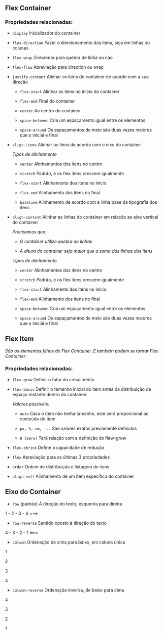 ## Flex Container
### **Propriedades relacionadas:**
- ```display```
Inicializador do container

- ```flex-direction```
Fazer o direcionamento dos itens, seja em linhas ou colunas

- ```flex-wrap```
Direcionar para quebra de linha ou não

- ```flex-flow```
Abreviação para direction ou wrap

- ```justify-content```
Alinhar os itens do container de acordo com a sua direção

  - ```flex-start``` 
  Alinhar os itens no início do container

  - ```flex-end```
  Final do container

  - ```center```
  Ao centro do container

  - ```space-between```
  Cria um espaçamento igual entre os elementos

  - ```space-around```
  Os espaçamentos do meio são duas vezes maiores que o inicial e final

- ```align-items```
Alinhar os itens de acordo com o eixo do container

  _Tipos de alinhamento_

  - ```center```
  Alinhamentos dos itens no centro

  - ```stretch```
  Padrão, e os flex itens crescem igualmente

  - ```flex-start```
  Alinhamento dos itens no início

  - ```flex-end```
  Alinhamento dos itens no final

  - ```baseline```
  Alinhamento de acordo com a linha base da tipografia dos itens

- ```align-content```
Alinhar as linhas do container em relação ao eixo vertical do container

  _Precisamos que:_
  - _O container utilize quebra de linhas_

  - _A altura do container seja maior que a soma das linhas dos itens_

  _Tipos de alinhamento_

  - ```center```
  Alinhamentos dos itens no centro

  - ```stretch```
  Padrão, e os flex itens crescem igualmente

  - ```flex-start```
  Alinhamento dos itens no início

  - ```flex-end```
  Alinhamento dos itens no final

  - ```space-between```
  Cria um espaçamento igual entre os elementos

  - ```space-around```
  Os espaçamentos do meio são duas vezes maiores que o inicial e final

## Flex Item
_São os elementos filhos do Flex Container. E também podem se tornar Flex Container._

### **Propriedades relacionadas:**
- ```flex-grow```
Definir o fator do crescimento

- ```flex-basis```
Definir o tamanho inicial do item antes da distribuição de espaço restante dentro do container

  _Valores possíveis:_
  - ```auto```
  Caso o item não tenha tamanho, este será proporcional ao conteúdo do item

  - ```px, %, em, ...```
  São valores exatos previamente definidos

  - ```0 (zero)```
  Terá relação com a definição do flew-grow

- ```flex-shrink```
Define a capacidade de redução

- ```flex```
Abreviação para as últimas 3 propriedades

- ```order```
Ordem de distribuição e listagem do itens

- ```align-self```
Alinhamento de um item específico do container

## Eixo do Container
- ```row``` (padrão)
À direção do texto, esquerda para direita

1 - 2 - 3 - 4
     ===>
     
- ```row-reverse```
Sentido oposto à direção do texto

4 - 3 - 2 - 1
    <===

- ```column```
Ordenação de cima para baixo, em coluna única

1

2

3

4

- ```column-reverse```
Ordenação inversa, de baixo para cima

4

3

2

1
